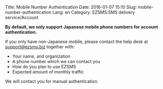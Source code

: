 Title: Mobile Number Authentication
Date: 2016-01-07 15:10
Slug: mobile-number-authentication
Lang: en
Category: EZSMS:SMS delivery service/Account

**By default, we only support Japanese mobile phone numbers for account authentication.**

If you only have non-Japanese mobile, please contact the help desk at support@ezsms.biz together with:

- Your name, and organization
- A phone number which we can contact you
- How do you plan to use EZSMS
- Expected amount of monthly traffic

We will contact you for manual authentication.